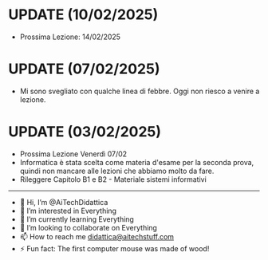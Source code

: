 # UPDATE (10/02/2025)
- Prossima Lezione: 14/02/2025

# UPDATE (07/02/2025)
- Mi sono svegliato con qualche linea di febbre. Oggi non riesco a venire a lezione. 

# UPDATE (03/02/2025)
- Prossima Lezione Venerdì 07/02
- Informatica è stata scelta come materia d'esame per la seconda prova, quindi non mancare alle lezioni che abbiamo molto da fare.
- Rileggere Capitolo B1 e B2 - Materiale sistemi informativi

---

- 👋 Hi, I’m @AiTechDidattica
- 👀 I’m interested in Everything
- 🌱 I’m currently learning Everything
- 💞️ I’m looking to collaborate on Everything
- 📫 How to reach me didattica@aitechstuff.com
- ⚡ Fun fact: The first computer mouse was made of wood!

<!---
AiTechDidattica/AiTechDidattica is a ✨ special ✨ repository because its `README.md` (this file) appears on your GitHub profile.
You can click the Preview link to take a look at your changes.
--->
